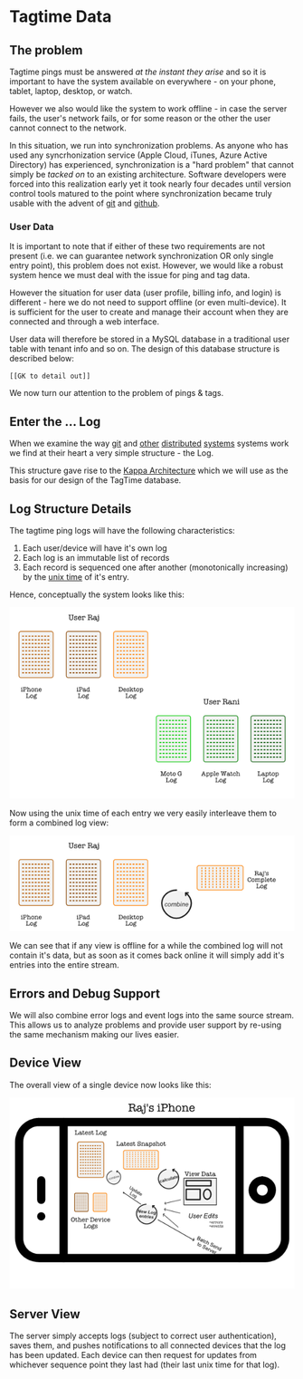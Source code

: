 # Tagtime Data

## The problem
Tagtime pings must be answered _at the instant they arise_ and so it is
important to have the system available on everywhere - on your phone,
tablet, laptop, desktop, or watch.

However we also would like the system to work offline - in case the
server fails, the user's network fails, or for some reason or the other
the user cannot connect to the network.

In this situation, we run into synchronization problems. As anyone who
has used any syncrhonization service (Apple Cloud, iTunes, Azure Active
Directory) has experienced, synchronization is a "hard problem" that
cannot simply be _tacked on_ to an existing architecture. Software
developers were forced into this realization early yet it took nearly
four decades until version control tools matured to the point where
synchronization became truly usable with the advent of
[git](https://git-scm.com/) and [github](https://github.com/).

### User Data
It is important to note that if either of these two requirements are not
present (i.e. we can guarantee network synchronization OR only single
entry point), this problem does not exist. However, we would like a
robust system hence we must deal with the issue for ping and tag data.

However the situation for user data (user profile, billing info, and
login) is different - here we do not need to support offline (or even
multi-device). It is sufficient for the user to create and manage their
account when they are connected and through a web interface.

User data will therefore be stored in a MySQL database in a traditional
user table with tenant info and so on. The design of this database
structure is described below:

    [[GK to detail out]]

We now turn our attention to the problem of pings & tags.

## Enter the ... Log
When we examine the way [git](https://git-scm.com/) and
[other](https://bitcoin.org/bitcoin.pdf)
[distributed](https://en.wikipedia.org/wiki/Blockchain)
[systems](https://engineering.linkedin.com/distributed-systems/log-what-every-software-engineer-should-know-about-real-time-datas-unifying)
systems work we find at their heart a very simple structure - the Log.

This structure gave rise to the [Kappa
Architecture](http://milinda.pathirage.org/kappa-architecture.com/)
which we will use as the basis for our design of the TagTime database.

## Log Structure Details
The tagtime ping logs will have the following characteristics:
1. Each user/device will have it's own log
2. Each log is an immutable list of records
3. Each record is sequenced one after another (monotonically increasing)
   by the [unix time](https://en.wikipedia.org/wiki/Unix_time) of it's
   entry.

Hence, conceptually the system looks like this:

![log view](log-view.png)


Now using the unix time of each entry we very easily interleave them to
form a combined log view:

![combined log view](combined-log-view.png)


We can see that if any view is offline for a while the combined log will
not contain it's data, but as soon as it comes back online it will
simply add it's entries into the entire stream.


## Errors and Debug Support
We will also combine error logs and event logs into the same source
stream. This allows us to analyze problems and provide user support
by re-using the same mechanism making our lives easier.

## Device View
The overall view of a single device now looks like this:

![overall view](device-view.png)

## Server View
The server simply accepts logs (subject to correct user authentication),
saves them, and pushes notifications to all connected devices that the
log has been updated. Each device can then request for updates from
whichever sequence point they last had (their last unix time for that
log).


